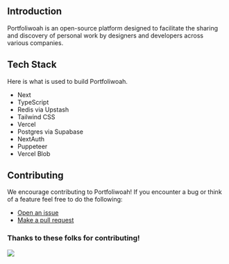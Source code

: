 ## Introduction
Portfoliwoah is an open-source platform designed to facilitate the sharing and discovery of personal work by designers and developers across various companies. 

## Tech Stack
Here is what is used to build Portfoliwoah.

- Next
- TypeScript
- Redis via Upstash
- Tailwind CSS
- Vercel
- Postgres via Supabase
- NextAuth
- Puppeteer
- Vercel Blob

## Contributing
We encourage contributing to Portfoliwoah! If you encounter a bug or think of a feature feel free to do the following:

- [Open an issue](https://github.com/oustro/portfoliwoah/issues)
- [Make a pull request](https://github.com/oustro/portfoliwoah/pull)

### Thanks to these folks for contributing!
<img src="https://contrib.rocks/image?repo=oustro/portfoliwoah" />